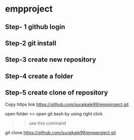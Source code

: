 # empproject
## Step- 1 github login
## Step-2 git install
## Step-3 create new repository
## Step-4 create a folder 
## Step-5 create clone of repository
Copy https link
https://github.com/surajkale99/empproject.git

open folder >> open git bash by using right click
>> use this command

git clone https://github.com/surajkale99/empproject.git

